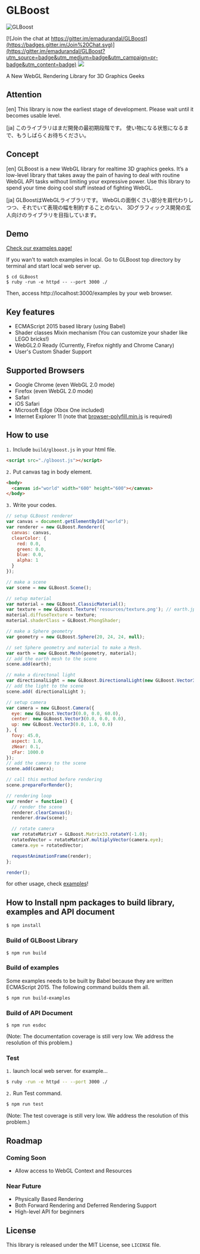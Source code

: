 # GLBoost

![GLBoost](https://github.com/emadurandal/GLBoost/raw/master/logo.png "GLBoost")

[![Join the chat at https://gitter.im/emadurandal/GLBoost](https://badges.gitter.im/Join%20Chat.svg)](https://gitter.im/emadurandal/GLBoost?utm_source=badge&utm_medium=badge&utm_campaign=pr-badge&utm_content=badge)
<a href="https://zenhub.io"><img src="https://raw.githubusercontent.com/ZenHubIO/support/master/zenhub-badge.png"></a>

A New WebGL Rendering Library for 3D Graphics Geeks

## Attention

[en]
This library is now the earliest stage of development.
Please wait until it becomes usable level.

[ja]
このライブラリはまだ開発の最初期段階です。
使い物になる状態になるまで、もうしばらくお待ちください。

## Concept

[en]
GLBoost is a new WebGL library for realtime 3D graphics geeks. It’s a low-level library that takes away the pain of having to deal with routine WebGL API tasks without limiting your expressive power.
Use this library to spend your time doing cool stuff instead of fighting WebGL.

[ja]
GLBoostはWebGLライブラリです。
WebGLの面倒くさい部分を肩代わりしつつ、それでいて表現の幅を制約することのない、
3Dグラフィックス開発の玄人向けのライブラリを目指しています。

## Demo

[Check our examples page!](https://gitcdn.xyz/repo/emadurandal/GLBoost/master/examples/index.html)

If you wan't to watch examples in local. Go to GLBoost top directory by terminal and start local web server up.

```
$ cd GLBoost
$ ruby -run -e httpd -- --port 3000 ./
```

Then, access http://localhost:3000/examples by your web browser.

## Key features

* ECMAScript 2015 based library (using Babel)
* Shader classes Mixin mechanism (You can customize your shader like LEGO bricks!)
* WebGL2.0 Ready (Currently, Firefox nightly and Chrome Canary)
* User's Custom Shader Support

## Supported Browsers

* Google Chrome (even WebGL 2.0 mode)
* Firefox (even WebGL 2.0 mode)
* Safari
* iOS Safari
* Microsoft Edge (Xbox One included)
* Internet Explorer 11 (note that [browser-polyfill.min.js](https://cdnjs.com/libraries/babel-core/5.8.34) is required)

## How to use

`1.` Include `build/glboost.js` in your html file.

```html
<script src="./glboost.js"></script>
```

`2.` Put canvas tag in body element.

```html
<body>
  <canvas id="world" width="600" height="600"></canvas>
</body>
```

`3.` Write your codes.

```javascript
// setup GLBoost renderer
var canvas = document.getElementById("world");
var renderer = new GLBoost.Renderer({
  canvas: canvas,
  clearColor: {
    red: 0.0,
    green: 0.0,
    blue: 0.0,
    alpha: 1
  }
});

// make a scene
var scene = new GLBoost.Scene();

// setup material
var material = new GLBoost.ClassicMaterial();
var texture = new GLBoost.Texture('resources/texture.png'); // earth.jpg
material.diffuseTexture = texture;
material.shaderClass = GLBoost.PhongShader;

// make a Sphere geometry
var geometry = new GLBoost.Sphere(20, 24, 24, null);

// set Sphere geometry and material to make a Mesh.
var earth = new GLBoost.Mesh(geometry, material);
// add the earth mesh to the scene
scene.add(earth);

// make a directonal light
var directionalLight = new GLBoost.DirectionalLight(new GLBoost.Vector3(1, 1, 1), new GLBoost.Vector3(-1, -1, -1));
// add the light to the scene
scene.add( directionalLight );

// setup camera
var camera = new GLBoost.Camera({
  eye: new GLBoost.Vector3(0.0, 0.0, 60.0),
  center: new GLBoost.Vector3(0.0, 0.0, 0.0),
  up: new GLBoost.Vector3(0.0, 1.0, 0.0)
}, {
  fovy: 45.0,
  aspect: 1.0,
  zNear: 0.1,
  zFar: 1000.0
});
// add the camera to the scene
scene.add(camera);

// call this method before rendering
scene.prepareForRender();

// rendering loop
var render = function() {
  // render the scene
  renderer.clearCanvas();
  renderer.draw(scene);

  // rotate camera
  var rotateMatrixY = GLBoost.Matrix33.rotateY(-1.0);
  rotatedVector = rotateMatrixY.multiplyVector(camera.eye);
  camera.eye = rotatedVector;

  requestAnimationFrame(render);
};

render();

```

for other usage, check [examples](https://gitcdn.xyz/repo/emadurandal/GLBoost/master/examples/index.html)!

## How to Install npm packages to build library, examples and API document

```
$ npm install
```

### Build of GLBoost Library

```
$ npm run build
```

### Build of examples

Some examples needs to be built by Babel because they are written ECMAScript 2015.
The following command builds them all.

```
$ npm run build-examples
```

### Build of API Document

```
$ npm run esdoc
```

(Note: The documentation coverage is still very low. We address the resolution of this problem.)

### Test

`1.` launch local web server. for example...

```bash
$ ruby -run -e httpd -- --port 3000 ./
```

`2.` Run Test command.

```bash
$ npm run test
```

(Note: The test coverage is still very low. We address the resolution of this problem.)

## Roadmap

### Coming Soon

* Allow access to WebGL Context and Resources

### Near Future

* Physically Based Rendering
* Both Forward Rendering and Deferred Rendering Support
* High-level API for beginners

## License

This library is released under the MIT License, see `LICENSE` file.
